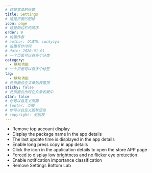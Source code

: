 ```yaml
---
# 这是文章的标题
title: Settings
# 这是页面的图标
icon: page
# 这是侧边栏的顺序
order: 9
# 设置作者
# author: 忆清鸣、luckyzyx
# 设置写作时间
# date: 2020-01-01
# 一个页面可以有多个分类
category:
  - 模块功能
# 一个页面可以有多个标签
tag:
  - 模块功能
# 此页面会在文章列表置顶
sticky: false
# 此页面会出现在文章收藏中
star: false
# 你可以自定义页脚
# footer: 页脚
# 你可以自定义版权信息
# copyright: 无版权
---
```


- Remove top account display
- Display the package name in the app details
- The last update time is displayed in the app details
- Enable long press copy in app details
- Click the icon in the application details to open the store APP page
- Forced to display low brightness and no flicker eye protection
- Enable notification importance classification
- Remove Settings Bottom Lab
